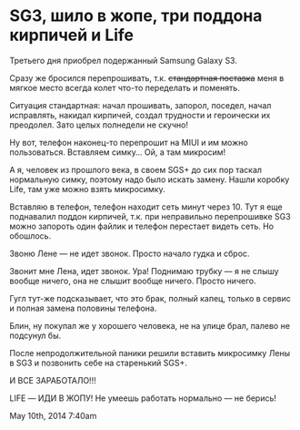 # SG3, шило в жопе, три поддона кирпичей и Life

Третьего дня приобрел подержанный Samsung Galaxy S3. 

Сразу же бросился перепрошивать, т.к. <s>стандартная поставка</s> меня в
мягкое место всегда колет что-то переделать и поменять.

Ситуация стандартная: начал прошивать, запорол, поседел, начал
исправлять, накидал кирпичей, создал трудности и героически их
преодолел. Зато целых полнедели не скучно!

Ну вот, телефон наконец-то перепрошит на MIUI и им можно пользоваться.
Вставляем симку… Ой, а там микросим! 

А я, человек из прошлого века, в своем SGS+ до сих пор таскал нормальную
симку, поэтому надо было искать замену. Нашли коробку Life, там уже
можно взять микросимку.

Вставляю в телефон, телефон находит сеть минут через 10. Тут я еще
поднавалил поддон кирпичей, т.к. при неправильно перепрошивке SG3 можно
запороть один файлик и телефон перестает видеть сеть. Но обошлось.

Звоню Лене — не идет звонок. Просто начало гудка и сброс. 

Звонит мне Лена, идет звонок. Ура! Поднимаю трубку — я не слышу вообще
ничего, она не слышит вообще ничего. Просто ничего.

Гугл тут-же подсказывает, что это брак, полный капец, только в сервис и
полная замена половины телефона.

Блин, ну покупал же у хорошего человека, не на улице брал, палево не
подсунул бы.

После непродолжительной паники решили вставить микросимку Лены в SG3 и
позвонить себе на старенький SGS+.

И ВСЕ ЗАРАБОТАЛО!!!

LIFE — ИДИ В ЖОПУ! Не умеешь работать нормально — не берись!

<span id="timestamp"> May 10th, 2014 7:40am </span>
